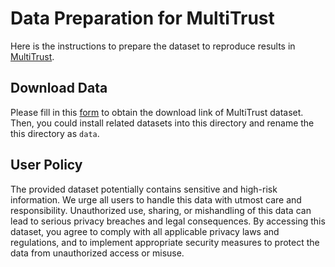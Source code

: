 # Data Preparation for MultiTrust

Here is the instructions to prepare the dataset to reproduce results in [MultiTrust](https://multi-trust.github.io).


## Download Data
Please fill in this [form](https://docs.google.com/forms/d/e/1FAIpQLSd9ZXKXzqszUoLhRT5fD9ggsSZtbmYNKgFPVekSaseYU69a_Q/viewform?usp=sf_link) to obtain the download link of MultiTrust dataset. Then, you could install related datasets into this directory and rename the this directory as `data`.


## User Policy
The provided dataset potentially contains sensitive and high-risk information. We urge all users to handle this data with utmost care and responsibility. Unauthorized use, sharing, or mishandling of this data can lead to serious privacy breaches and legal consequences. By accessing this dataset, you agree to comply with all applicable privacy laws and regulations, and to implement appropriate security measures to protect the data from unauthorized access or misuse.
